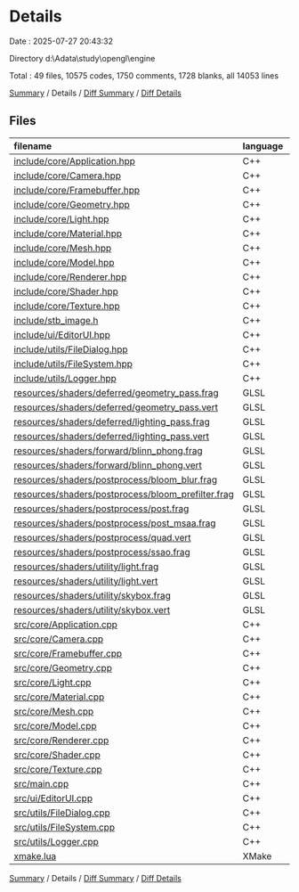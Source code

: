 # Details

Date : 2025-07-27 20:43:32

Directory d:\\Adata\\study\\opengl\\engine

Total : 49 files,  10575 codes, 1750 comments, 1728 blanks, all 14053 lines

[Summary](results.md) / Details / [Diff Summary](diff.md) / [Diff Details](diff-details.md)

## Files
| filename | language | code | comment | blank | total |
| :--- | :--- | ---: | ---: | ---: | ---: |
| [include/core/Application.hpp](/include/core/Application.hpp) | C++ | 29 | 0 | 10 | 39 |
| [include/core/Camera.hpp](/include/core/Camera.hpp) | C++ | 58 | 4 | 14 | 76 |
| [include/core/Framebuffer.hpp](/include/core/Framebuffer.hpp) | C++ | 62 | 13 | 22 | 97 |
| [include/core/Geometry.hpp](/include/core/Geometry.hpp) | C++ | 140 | 1 | 7 | 148 |
| [include/core/Light.hpp](/include/core/Light.hpp) | C++ | 133 | 2 | 29 | 164 |
| [include/core/Material.hpp](/include/core/Material.hpp) | C++ | 43 | 3 | 11 | 57 |
| [include/core/Mesh.hpp](/include/core/Mesh.hpp) | C++ | 76 | 3 | 14 | 93 |
| [include/core/Model.hpp](/include/core/Model.hpp) | C++ | 52 | 0 | 11 | 63 |
| [include/core/Renderer.hpp](/include/core/Renderer.hpp) | C++ | 230 | 19 | 34 | 283 |
| [include/core/Shader.hpp](/include/core/Shader.hpp) | C++ | 29 | 1 | 8 | 38 |
| [include/core/Texture.hpp](/include/core/Texture.hpp) | C++ | 37 | 1 | 7 | 45 |
| [include/stb\_image.h](/include/stb_image.h) | C++ | 5,833 | 1,294 | 861 | 7,988 |
| [include/ui/EditorUI.hpp](/include/ui/EditorUI.hpp) | C++ | 60 | 2 | 11 | 73 |
| [include/utils/FileDialog.hpp](/include/utils/FileDialog.hpp) | C++ | 8 | 5 | 3 | 16 |
| [include/utils/FileSystem.hpp](/include/utils/FileSystem.hpp) | C++ | 10 | 0 | 2 | 12 |
| [include/utils/Logger.hpp](/include/utils/Logger.hpp) | C++ | 27 | 0 | 7 | 34 |
| [resources/shaders/deferred/geometry\_pass.frag](/resources/shaders/deferred/geometry_pass.frag) | GLSL | 57 | 6 | 10 | 73 |
| [resources/shaders/deferred/geometry\_pass.vert](/resources/shaders/deferred/geometry_pass.vert) | GLSL | 23 | 0 | 6 | 29 |
| [resources/shaders/deferred/lighting\_pass.frag](/resources/shaders/deferred/lighting_pass.frag) | GLSL | 100 | 31 | 33 | 164 |
| [resources/shaders/deferred/lighting\_pass.vert](/resources/shaders/deferred/lighting_pass.vert) | GLSL | 17 | 1 | 3 | 21 |
| [resources/shaders/forward/blinn\_phong.frag](/resources/shaders/forward/blinn_phong.frag) | GLSL | 156 | 26 | 50 | 232 |
| [resources/shaders/forward/blinn\_phong.vert](/resources/shaders/forward/blinn_phong.vert) | GLSL | 23 | 0 | 6 | 29 |
| [resources/shaders/postprocess/bloom\_blur.frag](/resources/shaders/postprocess/bloom_blur.frag) | GLSL | 28 | 0 | 2 | 30 |
| [resources/shaders/postprocess/bloom\_prefilter.frag](/resources/shaders/postprocess/bloom_prefilter.frag) | GLSL | 14 | 0 | 2 | 16 |
| [resources/shaders/postprocess/post.frag](/resources/shaders/postprocess/post.frag) | GLSL | 26 | 4 | 7 | 37 |
| [resources/shaders/postprocess/post\_msaa.frag](/resources/shaders/postprocess/post_msaa.frag) | GLSL | 16 | 0 | 3 | 19 |
| [resources/shaders/postprocess/quad.vert](/resources/shaders/postprocess/quad.vert) | GLSL | 9 | 0 | 3 | 12 |
| [resources/shaders/postprocess/ssao.frag](/resources/shaders/postprocess/ssao.frag) | GLSL | 34 | 0 | 7 | 41 |
| [resources/shaders/utility/light.frag](/resources/shaders/utility/light.frag) | GLSL | 7 | 0 | 2 | 9 |
| [resources/shaders/utility/light.vert](/resources/shaders/utility/light.vert) | GLSL | 9 | 0 | 2 | 11 |
| [resources/shaders/utility/skybox.frag](/resources/shaders/utility/skybox.frag) | GLSL | 13 | 1 | 5 | 19 |
| [resources/shaders/utility/skybox.vert](/resources/shaders/utility/skybox.vert) | GLSL | 12 | 2 | 3 | 17 |
| [src/core/Application.cpp](/src/core/Application.cpp) | C++ | 138 | 11 | 21 | 170 |
| [src/core/Camera.cpp](/src/core/Camera.cpp) | C++ | 81 | 1 | 14 | 96 |
| [src/core/Framebuffer.cpp](/src/core/Framebuffer.cpp) | C++ | 167 | 3 | 35 | 205 |
| [src/core/Geometry.cpp](/src/core/Geometry.cpp) | C++ | 519 | 85 | 134 | 738 |
| [src/core/Light.cpp](/src/core/Light.cpp) | C++ | 147 | 23 | 20 | 190 |
| [src/core/Material.cpp](/src/core/Material.cpp) | C++ | 87 | 0 | 13 | 100 |
| [src/core/Mesh.cpp](/src/core/Mesh.cpp) | C++ | 49 | 7 | 16 | 72 |
| [src/core/Model.cpp](/src/core/Model.cpp) | C++ | 223 | 17 | 36 | 276 |
| [src/core/Renderer.cpp](/src/core/Renderer.cpp) | C++ | 693 | 56 | 110 | 859 |
| [src/core/Shader.cpp](/src/core/Shader.cpp) | C++ | 118 | 3 | 26 | 147 |
| [src/core/Texture.cpp](/src/core/Texture.cpp) | C++ | 132 | 2 | 18 | 152 |
| [src/main.cpp](/src/main.cpp) | C++ | 8 | 1 | 1 | 10 |
| [src/ui/EditorUI.cpp](/src/ui/EditorUI.cpp) | C++ | 680 | 43 | 60 | 783 |
| [src/utils/FileDialog.cpp](/src/utils/FileDialog.cpp) | C++ | 84 | 6 | 15 | 105 |
| [src/utils/FileSystem.cpp](/src/utils/FileSystem.cpp) | C++ | 23 | 2 | 5 | 30 |
| [src/utils/Logger.cpp](/src/utils/Logger.cpp) | C++ | 37 | 1 | 6 | 44 |
| [xmake.lua](/xmake.lua) | XMake | 18 | 70 | 3 | 91 |

[Summary](results.md) / Details / [Diff Summary](diff.md) / [Diff Details](diff-details.md)